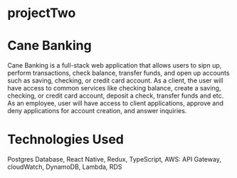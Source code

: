 # projectTwo

# Cane Banking
Cane Banking is a full-stack web application that allows users to sipn up, perform transactions, check balance, transfer funds, and open up accounts such as saving, checking, or credit card account. As a client, the user will have access to common services like checking balance, create a saving, checking, or credit card account, deposit a check, transfer funds and etc. As an employee, user will have access to client applications, approve and deny applications for account creation, and answer inquiries.
# Technologies Used
Postgres Database,
React Native,
Redux,
TypeScript,
AWS: API Gateway, cloudWatch, DynamoDB, Lambda, RDS  

